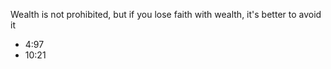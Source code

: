 Wealth is not prohibited, but if you lose faith with wealth, it's better to avoid it

- 4:97
- 10:21
